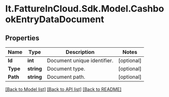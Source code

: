 # It.FattureInCloud.Sdk.Model.CashbookEntryDataDocument

## Properties

Name | Type | Description | Notes
------------ | ------------- | ------------- | -------------
**Id** | **int** | Document unique identifier. | [optional] 
**Type** | **string** | Document type. | [optional] 
**Path** | **string** | Document path. | [optional] 

[[Back to Model list]](../README.md#documentation-for-models) [[Back to API list]](../README.md#documentation-for-api-endpoints) [[Back to README]](../README.md)

